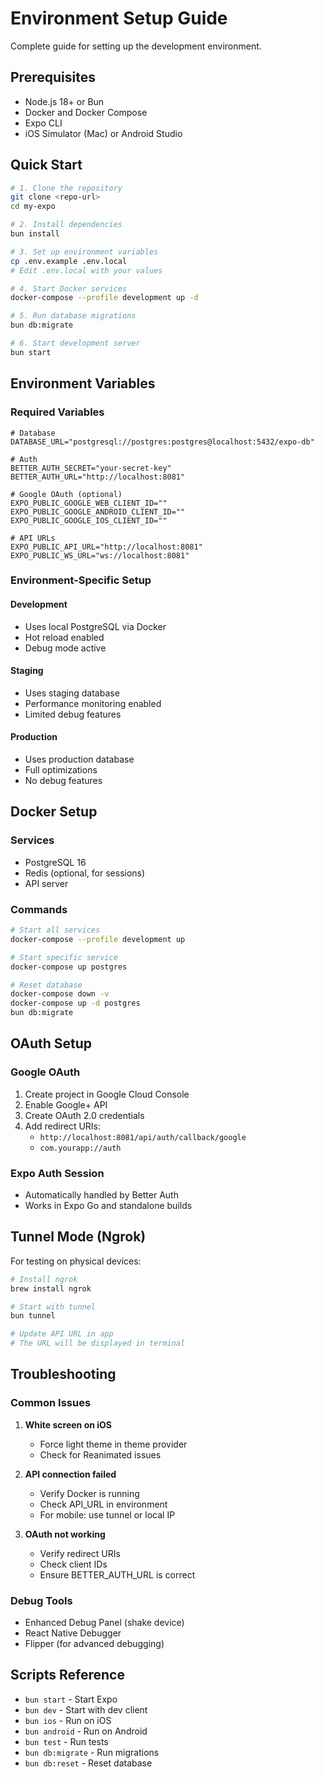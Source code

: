 # Environment Setup Guide

Complete guide for setting up the development environment.

## Prerequisites

- Node.js 18+ or Bun
- Docker and Docker Compose
- Expo CLI
- iOS Simulator (Mac) or Android Studio

## Quick Start

```bash
# 1. Clone the repository
git clone <repo-url>
cd my-expo

# 2. Install dependencies
bun install

# 3. Set up environment variables
cp .env.example .env.local
# Edit .env.local with your values

# 4. Start Docker services
docker-compose --profile development up -d

# 5. Run database migrations
bun db:migrate

# 6. Start development server
bun start
```

## Environment Variables

### Required Variables

```env
# Database
DATABASE_URL="postgresql://postgres:postgres@localhost:5432/expo-db"

# Auth
BETTER_AUTH_SECRET="your-secret-key"
BETTER_AUTH_URL="http://localhost:8081"

# Google OAuth (optional)
EXPO_PUBLIC_GOOGLE_WEB_CLIENT_ID=""
EXPO_PUBLIC_GOOGLE_ANDROID_CLIENT_ID=""
EXPO_PUBLIC_GOOGLE_IOS_CLIENT_ID=""

# API URLs
EXPO_PUBLIC_API_URL="http://localhost:8081"
EXPO_PUBLIC_WS_URL="ws://localhost:8081"
```

### Environment-Specific Setup

#### Development
- Uses local PostgreSQL via Docker
- Hot reload enabled
- Debug mode active

#### Staging
- Uses staging database
- Performance monitoring enabled
- Limited debug features

#### Production
- Uses production database
- Full optimizations
- No debug features

## Docker Setup

### Services
- PostgreSQL 16
- Redis (optional, for sessions)
- API server

### Commands
```bash
# Start all services
docker-compose --profile development up

# Start specific service
docker-compose up postgres

# Reset database
docker-compose down -v
docker-compose up -d postgres
bun db:migrate
```

## OAuth Setup

### Google OAuth
1. Create project in Google Cloud Console
2. Enable Google+ API
3. Create OAuth 2.0 credentials
4. Add redirect URIs:
   - `http://localhost:8081/api/auth/callback/google`
   - `com.yourapp://auth`

### Expo Auth Session
- Automatically handled by Better Auth
- Works in Expo Go and standalone builds

## Tunnel Mode (Ngrok)

For testing on physical devices:

```bash
# Install ngrok
brew install ngrok

# Start with tunnel
bun tunnel

# Update API URL in app
# The URL will be displayed in terminal
```

## Troubleshooting

### Common Issues

1. **White screen on iOS**
   - Force light theme in theme provider
   - Check for Reanimated issues

2. **API connection failed**
   - Verify Docker is running
   - Check API_URL in environment
   - For mobile: use tunnel or local IP

3. **OAuth not working**
   - Verify redirect URIs
   - Check client IDs
   - Ensure BETTER_AUTH_URL is correct

### Debug Tools

- Enhanced Debug Panel (shake device)
- React Native Debugger
- Flipper (for advanced debugging)

## Scripts Reference

- `bun start` - Start Expo
- `bun dev` - Start with dev client
- `bun ios` - Run on iOS
- `bun android` - Run on Android
- `bun test` - Run tests
- `bun db:migrate` - Run migrations
- `bun db:reset` - Reset database